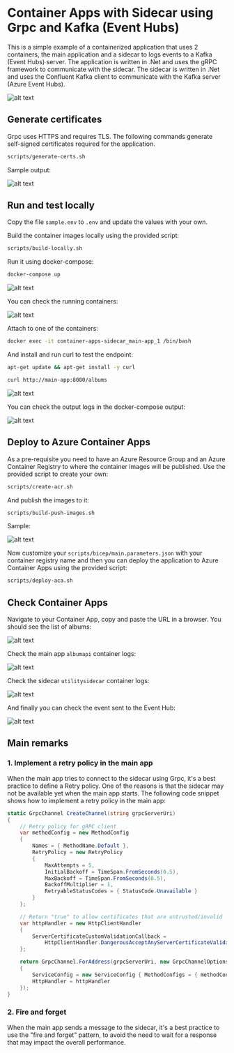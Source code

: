 # Container Apps with Sidecar using Grpc and Kafka (Event Hubs)

This is a simple example of a containerized application that uses 2 containers, the main application and a sidecar to logs events to a Kafka (Event Hubs) server. The application is written in .Net and uses the gRPC framework to communicate with the sidecar. The sidecar is written in .Net and uses the Confluent Kafka client to communicate with the Kafka server (Azure Event Hubs).

![alt text](docs/assets/arch.png)

## Generate certificates

Grpc uses HTTPS and requires TLS. The following commands generate self-signed certificates required for the application.

```bash
scripts/generate-certs.sh
```

Sample output:

![alt text](docs/assets/certs.png)


## Run and test locally

Copy the file `sample.env` to `.env` and update the values with your own.

Build the container images locally using the provided script:
    
```bash 
scripts/build-locally.sh
```

Run it using docker-compose:

```bash
docker-compose up
```
![alt text](docs/assets/compose.png)

You can check the running containers:

![alt text](docs/assets/ps.png)

Attach to one of the containers:

```bash
docker exec -it container-apps-sidecar_main-app_1 /bin/bash
```

And install and run curl to test the endpoint:
```bash
apt-get update && apt-get install -y curl

curl http://main-app:8080/albums
```

![alt text](docs/assets/curl.png)

You can check the output logs in the docker-compose output:

![alt text](docs/assets/compose-out.png)

## Deploy to Azure Container Apps

As a pre-requisite you need to have an Azure Resource Group and an Azure Container Registry to where the container images will be published. Use the provided script to create your own:

```bash
scripts/create-acr.sh
```

And publish the images to it:

```bash
scripts/build-push-images.sh
```

Sample:

![alt text](docs/assets/acr.png)

Now customize your `scripts/bicep/main.parameters.json` with your container registry name and then you can deploy the application to Azure Container Apps using the provided script:

```bash
scripts/deploy-aca.sh
```
## Check Container Apps

Navigate to your Container App, copy and paste the URL in a browser. You should see the list of albums:

![alt text](docs/assets/albums.png)

Check the main app `albumapi` container logs:

![alt text](docs/assets/main.png)

Check the sidecar `utilitysidecar` container logs:

![alt text](docs/assets/sidecar.png)

And finally you can check the event sent to the Event Hub:

![alt text](docs/assets/eventhub.png)

## Main remarks

### 1. Implement a retry policy in the main app

When the main app tries to connect to the sidecar using Grpc, it's a best practice to define a Retry policy. One of the reasons is that the sidecar may not be available yet when the main app starts. The following code snippet shows how to implement a retry policy in the main app:

```csharp
static GrpcChannel CreateChannel(string grpcServerUri)
{
    // Retry policy for gRPC client
    var methodConfig = new MethodConfig
    {
        Names = { MethodName.Default },
        RetryPolicy = new RetryPolicy
        {
            MaxAttempts = 5,
            InitialBackoff = TimeSpan.FromSeconds(0.5),
            MaxBackoff = TimeSpan.FromSeconds(0.5),
            BackoffMultiplier = 1,
            RetryableStatusCodes = { StatusCode.Unavailable }
        }
    };

    // Return "true" to allow certificates that are untrusted/invalid
    var httpHandler = new HttpClientHandler
    {
        ServerCertificateCustomValidationCallback =
            HttpClientHandler.DangerousAcceptAnyServerCertificateValidator
    };

    return GrpcChannel.ForAddress(grpcServerUri, new GrpcChannelOptions
    {
        ServiceConfig = new ServiceConfig { MethodConfigs = { methodConfig } },
        HttpHandler = httpHandler
    });
}
```

### 2. Fire and forget

When the main app sends a message to the sidecar, it's a best practice to use the "fire and forget" pattern, to avoid the need to wait for a response that may impact the overall performance.
